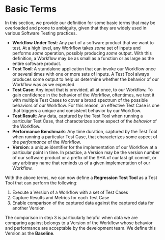 # Basic Terms

In this section, we provide our definition for some basic terms that may be overloaded and prone to ambiguity, given that they are widely used in various Software Testing practices.

*   **Workflow Under Test**: Any part of a software product that we want to test. At a high level, any Workflow takes *some* set of inputs and performs *some* operation, possibly producing *some* output. With this definition, a Workflow may be as small as a function or as large as the entire software product.
*   **Test Tool**: A standalone application that can invoke our Workflow once or several times with one or more sets of inputs. A Test Tool always produces some output to help us determine whether the behavior of our Workflow was as we expected.
*   **Test Case**: Any input that is provided, all at once, to our Workflow. To gain confidence in the behavior of the Workflow, oftentimes, we test it with multiple Test Cases to cover a broad spectrum of the possible behaviors of our Workflow. For this reason, an effective Test Case is one that triggers a unique and consistent behavior by our Workflow.
*   **Test Result**: Any data, captured by the Test Tool when running a particular Test Case, that characterizes some aspect of the *behavior* of the Workflow.
*   **Performance Benchmark**: Any time duration, captured by the Test Tool when running a particular Test Case, that characterizes some aspect of the *performance* of the Workflow.
*   **Version**: a unique identifier for the implementation of our Workflow at a particular point in time. In practice, a Version may be the version number of our software product or a prefix of the SHA of our last git commit, or any arbitrary name that reminds us of a given implementation of our Workflow.

With the above terms, we can now define a **Regression Test Tool** as a Test Tool that can perform the following:

1.  Execute a Version of a Workflow with a set of Test Cases
2.  Capture Results and Metrics for each Test Case
3.  Enable comparison of the captured data against the captured data for another Version

The comparison in step 3 is particularly helpful when data we are comparing against belongs to a Version of the Workflow whose behavior and performance are acceptable by the development team. We define this Version as the **Baseline**.
